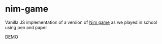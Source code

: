 # nim-game
Vanilla JS implementation of a version of [Nim game](https://en.wikipedia.org/wiki/Nim) as we played in school using pen and paper

[DEMO](https://ghitab.github.io/nim-game/)
